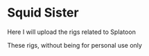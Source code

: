 # Squid Sister
Here I will upload the rigs related to Splatoon

These rigs, without being for personal use only
